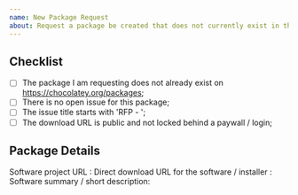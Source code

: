 ```yaml
---
name: New Package Request
about: Request a package be created that does not currently exist in the Chocolatey Community Repository?
---
```


<!--
* Please ensure the package does not already exist in the Chocolatey Community Repository - https://chocolatey.org/packages - by using a relevant search.

* Please ensure there is no existing open package request.

* Please ensure the issue title starts with 'RFP - ' - for example 'RFP - Adobe Reader'

* Please ensure you have both the Software Project URL and the Software Download URL before continuing.

NOTE: Keep in mind we have an etiquette regarding communication that we expect folks to observe when they are looking for support in the Chocolatey community - https://github.com/chocolatey/chocolatey-package-requests/blob/master/README.md#etiquette-regarding-communication

PLEASE REMOVE ALL COMMENTS ONCE YOU HAVE READ THEM.

-->

## Checklist

- [ ] The package I am requesting does not already exist on https://chocolatey.org/packages;
- [ ] There is no open issue for this package;
- [ ] The issue title starts with 'RFP - ';
- [ ] The download URL is public and not locked behind a paywall / login;

## Package Details

Software project URL :
Direct download URL for the software / installer :
Software summary / short description:

<!-- ## Package Expectations
Here you can make suggestions on what you would expect the package to do outside of 'installing' - eg. adding icons to the desktop
-->
